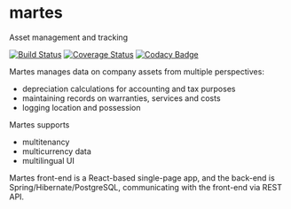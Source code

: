 # martes
Asset management and tracking

[![Build Status](https://travis-ci.org/pekoe09/martes.svg?branch=master)](https://travis-ci.org/pekoe09/martes)
[![Coverage Status](https://coveralls.io/repos/github/pekoe09/martes/badge.svg?branch=master)](https://coveralls.io/github/pekoe09/martes?branch=master)
[![Codacy Badge](https://api.codacy.com/project/badge/Grade/c1fcbf219ae542079edbf24b2e19bd9a)](https://www.codacy.com/app/juha-kangas/martes?utm_source=github.com&amp;utm_medium=referral&amp;utm_content=pekoe09/martes&amp;utm_campaign=Badge_Grade)

Martes manages data on company assets from multiple perspectives:
- depreciation calculations for accounting and tax purposes
- maintaining records on warranties, services and costs
- logging location and possession

Martes supports
- multitenancy
- multicurrency data
- multilingual UI

Martes front-end is a React-based single-page app, and the back-end is Spring/Hibernate/PostgreSQL, communicating with the front-end via REST API.
